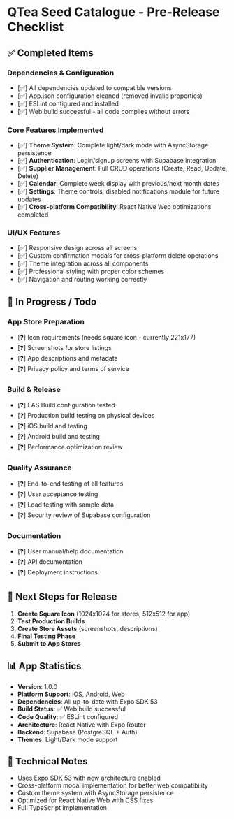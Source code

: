 # QTea Seed Catalogue - Pre-Release Checklist

## ✅ **Completed Items**

### Dependencies & Configuration
- [✅] All dependencies updated to compatible versions
- [✅] App.json configuration cleaned (removed invalid properties)
- [✅] ESLint configured and installed
- [✅] Web build successful - all code compiles without errors

### Core Features Implemented
- [✅] **Theme System**: Complete light/dark mode with AsyncStorage persistence
- [✅] **Authentication**: Login/signup screens with Supabase integration
- [✅] **Supplier Management**: Full CRUD operations (Create, Read, Update, Delete)
- [✅] **Calendar**: Complete week display with previous/next month dates
- [✅] **Settings**: Theme controls, disabled notifications module for future updates
- [✅] **Cross-platform Compatibility**: React Native Web optimizations completed

### UI/UX Features
- [✅] Responsive design across all screens
- [✅] Custom confirmation modals for cross-platform delete operations
- [✅] Theme integration across all components
- [✅] Professional styling with proper color schemes
- [✅] Navigation and routing working correctly

## 🔄 **In Progress / Todo**

### App Store Preparation
- [❓] Icon requirements (needs square icon - currently 221x177)
- [❓] Screenshots for store listings
- [❓] App descriptions and metadata
- [❓] Privacy policy and terms of service

### Build & Release
- [❓] EAS Build configuration tested
- [❓] Production build testing on physical devices
- [❓] iOS build and testing
- [❓] Android build and testing
- [❓] Performance optimization review

### Quality Assurance
- [❓] End-to-end testing of all features
- [❓] User acceptance testing
- [❓] Load testing with sample data
- [❓] Security review of Supabase configuration

### Documentation
- [❓] User manual/help documentation
- [❓] API documentation
- [❓] Deployment instructions

## 🚀 **Next Steps for Release**

1. **Create Square Icon** (1024x1024 for stores, 512x512 for app)
2. **Test Production Builds**
3. **Create Store Assets** (screenshots, descriptions)
4. **Final Testing Phase**
5. **Submit to App Stores**

## 📊 **App Statistics**
- **Version**: 1.0.0
- **Platform Support**: iOS, Android, Web
- **Dependencies**: All up-to-date with Expo SDK 53
- **Build Status**: ✅ Web build successful
- **Code Quality**: ✅ ESLint configured
- **Architecture**: React Native with Expo Router
- **Backend**: Supabase (PostgreSQL + Auth)
- **Themes**: Light/Dark mode support

## 🔧 **Technical Notes**
- Uses Expo SDK 53 with new architecture enabled
- Cross-platform modal implementation for better web compatibility
- Custom theme system with AsyncStorage persistence
- Optimized for React Native Web with CSS fixes
- Full TypeScript implementation
